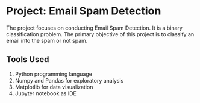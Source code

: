 # Project: Email Spam Detection

The project focuses on conducting Email Spam Detection. It is a binary classification problem. The primary objective of this project is to classify an email into the spam or not spam.

## Tools Used
1. Python programming language
2. Numpy and Pandas for exploratory analysis
3. Matplotlib for data visualization
4. Jupyter notebook as IDE
